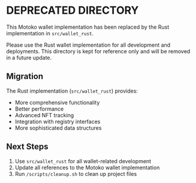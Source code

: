 # DEPRECATED DIRECTORY

This Motoko wallet implementation has been replaced by the Rust implementation in `src/wallet_rust`. 

Please use the Rust wallet implementation for all development and deployments. This directory is kept for reference only and will be removed in a future update.

## Migration

The Rust implementation (`src/wallet_rust`) provides:
- More comprehensive functionality
- Better performance
- Advanced NFT tracking
- Integration with registry interfaces
- More sophisticated data structures

## Next Steps

1. Use `src/wallet_rust` for all wallet-related development
2. Update all references to the Motoko wallet implementation
3. Run `/scripts/cleanup.sh` to clean up project files